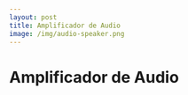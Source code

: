 ```yaml
---
layout: post
title: Amplificador de Audio
image: /img/audio-speaker.png
---
```

# Amplificador de Audio